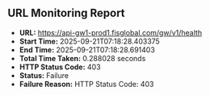 ## URL Monitoring Report

- **URL:** https://api-gw1-prod1.fisglobal.com/gw/v1/health
- **Start Time:** 2025-09-21T07:18:28.403375
- **End Time:** 2025-09-21T07:18:28.691403
- **Total Time Taken:** 0.288028 seconds
- **HTTP Status Code:** 403
- **Status:** Failure
- **Failure Reason:** HTTP Status Code: 403
